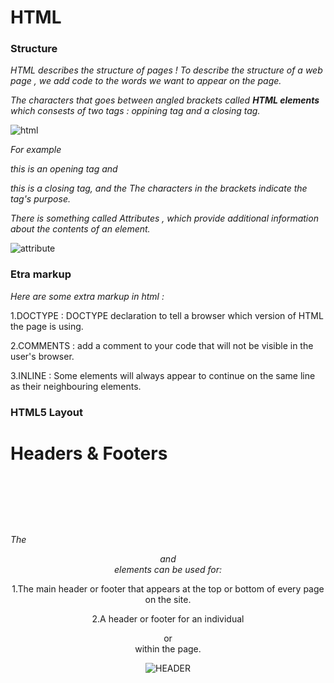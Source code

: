 # HTML

### Structure 

*HTML describes the structure of pages !  To describe the structure of a web page , we add code to the words we want to appear on the page.*

*The characters that goes between angled brackets called **HTML elements** which consests of two tags : oppining tag and a closing tag.*

![html](https://miro.medium.com/max/498/1*5gJzummAqpBDGATo0fjU6Q.jpeg)

*For example <p> this is an opening tag and </p> this is a closing tag, and the The characters in the brackets indicate the tag's purpose.*

*There is something called Attributes , which provide additional information about the contents of an element.*

![attribute](https://www.wikitechy.com/step-by-step-html-tutorials/attributes/img/attributes-images/code-explanation-style-attribute-in-html.png)


### Etra markup

*Here are some extra markup in html :*

1.DOCTYPE : DOCTYPE declaration to tell a browser which version of HTML the page is using.

2.COMMENTS : add a comment to your code that will not be visible in the user's browser.

3.INLINE : Some elements will always appear to continue on the same line as their neighbouring elements.

### HTML5 Layout

# Headers & Footers <header> <footer>
  *The <header> and <footer> elements can be used for:*
  
  1.The main header or footer that appears at the top or bottom of every page on the site.

  2.A header or footer for an individual <article> or <section> within the page.

![HEADER](Capture.PNG)


















